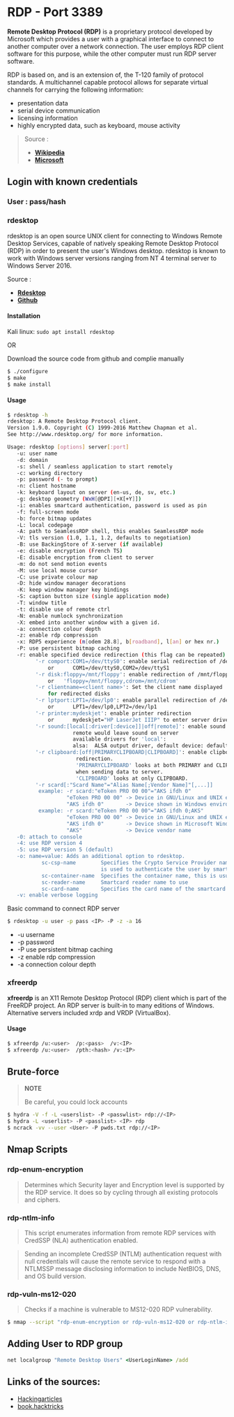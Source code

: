 # RDP	-	Port 3389

**Remote Desktop Protocol (RDP)** is a proprietary protocol developed by Microsoft which provides a user with a graphical interface to connect to another computer over a network connection. The user employs RDP client software for this purpose, while the other computer must run RDP server software.

RDP is based on, and is an extension of, the T-120 family of protocol standards. A multichannel capable protocol allows for separate virtual channels for carrying the following information:

-   presentation data
-   serial device communication
-   licensing information
-   highly encrypted data, such as keyboard, mouse activity

> Source : 
> - [**Wikipedia**](https://en.wikipedia.org/wiki/Remote_Desktop_Protocol)
> - [**Microsoft**](https://docs.microsoft.com/en-us/troubleshoot/windows-server/remote/understanding-remote-desktop-protocol)
	
## Login with known credentials 
### User	:	pass/hash

### rdesktop

rdesktop is an open source UNIX client for connecting to Windows Remote Desktop Services, capable of natively speaking Remote Desktop Protocol (RDP) in order to present the user's Windows desktop. rdesktop is known to work with Windows server versions ranging from NT 4 terminal server to Windows Server 2016.

Source : 
- [**Rdesktop**](http://www.rdesktop.org/)
- [**Github**](https://github.com/rdesktop/rdesktop)

#### Installation
Kali linux:  `sudo apt install rdesktop` 

OR

Download the source code from github and complie manually

```bash
$ ./configure
$ make
$ make install
```

#### Usage

```bash
$ rdesktop -h                                                  
rdesktop: A Remote Desktop Protocol client.
Version 1.9.0. Copyright (C) 1999-2016 Matthew Chapman et al.
See http://www.rdesktop.org/ for more information.

Usage: rdesktop [options] server[:port]
   -u: user name
   -d: domain
   -s: shell / seamless application to start remotely
   -c: working directory
   -p: password (- to prompt)
   -n: client hostname
   -k: keyboard layout on server (en-us, de, sv, etc.)
   -g: desktop geometry (WxH[@DPI][+X[+Y]])
   -i: enables smartcard authentication, password is used as pin
   -f: full-screen mode
   -b: force bitmap updates
   -L: local codepage
   -A: path to SeamlessRDP shell, this enables SeamlessRDP mode
   -V: tls version (1.0, 1.1, 1.2, defaults to negotiation)
   -B: use BackingStore of X-server (if available)
   -e: disable encryption (French TS)
   -E: disable encryption from client to server
   -m: do not send motion events
   -M: use local mouse cursor
   -C: use private colour map
   -D: hide window manager decorations
   -K: keep window manager key bindings
   -S: caption button size (single application mode)
   -T: window title
   -t: disable use of remote ctrl
   -N: enable numlock synchronization
   -X: embed into another window with a given id.
   -a: connection colour depth
   -z: enable rdp compression
   -x: RDP5 experience (m[odem 28.8], b[roadband], l[an] or hex nr.)
   -P: use persistent bitmap caching
   -r: enable specified device redirection (this flag can be repeated)
         '-r comport:COM1=/dev/ttyS0': enable serial redirection of /dev/ttyS0 to COM1
             or      COM1=/dev/ttyS0,COM2=/dev/ttyS1
         '-r disk:floppy=/mnt/floppy': enable redirection of /mnt/floppy to 'floppy' share
             or   'floppy=/mnt/floppy,cdrom=/mnt/cdrom'
         '-r clientname=<client name>': Set the client name displayed
             for redirected disks
         '-r lptport:LPT1=/dev/lp0': enable parallel redirection of /dev/lp0 to LPT1
             or      LPT1=/dev/lp0,LPT2=/dev/lp1
         '-r printer:mydeskjet': enable printer redirection
             or      mydeskjet="HP LaserJet IIIP" to enter server driver as well
         '-r sound:[local[:driver[:device]]|off|remote]': enable sound redirection
                     remote would leave sound on server
                     available drivers for 'local':
                     alsa:	ALSA output driver, default device: default
         '-r clipboard:[off|PRIMARYCLIPBOARD|CLIPBOARD]': enable clipboard
                      redirection.
                      'PRIMARYCLIPBOARD' looks at both PRIMARY and CLIPBOARD
                      when sending data to server.
                      'CLIPBOARD' looks at only CLIPBOARD.
         '-r scard[:"Scard Name"="Alias Name[;Vendor Name]"[,...]]
          example: -r scard:"eToken PRO 00 00"="AKS ifdh 0"
                   "eToken PRO 00 00" -> Device in GNU/Linux and UNIX environment
                   "AKS ifdh 0"       -> Device shown in Windows environment 
          example: -r scard:"eToken PRO 00 00"="AKS ifdh 0;AKS"
                   "eToken PRO 00 00" -> Device in GNU/Linux and UNIX environment
                   "AKS ifdh 0"       -> Device shown in Microsoft Windows environment 
                   "AKS"              -> Device vendor name                 
   -0: attach to console
   -4: use RDP version 4
   -5: use RDP version 5 (default)
   -o: name=value: Adds an additional option to rdesktop.
           sc-csp-name        Specifies the Crypto Service Provider name which
                              is used to authenticate the user by smartcard
           sc-container-name  Specifies the container name, this is usually the username
           sc-reader-name     Smartcard reader name to use
           sc-card-name       Specifies the card name of the smartcard to use
   -v: enable verbose logging

```

Basic command to connect RDP server 
```bash
$ rdesktop -u user -p pass <IP> -P -z -a 16
```

- -u username 
- -p password 
- -P use persistent bitmap caching
- -z enable rdp compression
- -a connection colour depth 

### xfreerdp
**xfreerdp** is an X11 Remote Desktop Protocol (RDP) client which is part of the FreeRDP project. An RDP server is built-in to many editions of Windows. Alternative servers included xrdp and VRDP (VirtualBox).

#### Usage 

```bash
$ xfreerdp /u:<user>  /p:<pass>  /v:<IP>
$ xfreerdp /u:<user>  /pth:<hash> /v:<IP>
```

## Brute-force
> **NOTE**
>  
> Be careful, you could lock accounts

```bash
$ hydra -V -f -L <userslist> -P <passwlist> rdp://<IP>
$ hydra -L <userlist> -P <passlist> <IP> rdp
$ ncrack -vv --user <User> -P pwds.txt rdp://<IP>
```


## Nmap Scripts
### rdp-enum-encryption	
> Determines which Security layer and Encryption level is supported by the RDP service. It does so by cycling through all existing protocols and ciphers.

### rdp-ntlm-info
> This script enumerates information from remote RDP services with CredSSP (NLA) authentication enabled.

> Sending an incomplete CredSSP (NTLM) authentication request with null credentials will cause the remote service to respond with a NTLMSSP message disclosing information to include NetBIOS, DNS, and OS build version.

### rdp-vuln-ms12-020
> Checks if a machine is vulnerable to MS12-020 RDP vulnerability.

```bash
$ nmap --script "rdp-enum-encryption or rdp-vuln-ms12-020 or rdp-ntlm-info" -p 3389 -v <IP>

```


## Adding User to RDP group
```bat
net localgroup "Remote Desktop Users" <UserLoginName> /add
```

## Links of the sources:
- [Hackingarticles](https://www.hackingarticles.in/remote-desktop-penetration-testing-port-3389/)
- [book.hacktricks](https://book.hacktricks.xyz/pentesting/pentesting-rdp)
